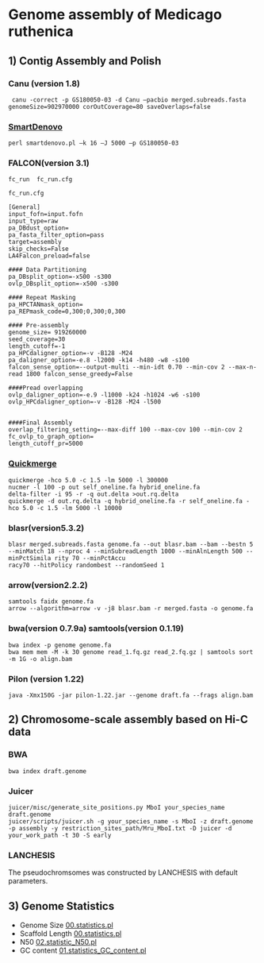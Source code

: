 # Genome assembly of Medicago ruthenica

## 1) Contig Assembly and Polish

### Canu (version 1.8)
```
 canu -correct -p GS180050-03 -d Canu –pacbio merged.subreads.fasta genomeSize=902970000 corOutCoverage=80 saveOverlaps=false
 ```

### [SmartDenovo](https://github.com/ruanjue/smartdenovo)

```
perl smartdenovo.pl –k 16 –J 5000 –p GS180050-03
```

### FALCON(version 3.1)

```
fc_run  fc_run.cfg

fc_run.cfg

[General]
input_fofn=input.fofn
input_type=raw
pa_DBdust_option=
pa_fasta_filter_option=pass
target=assembly
skip_checks=False
LA4Falcon_preload=false

#### Data Partitioning
pa_DBsplit_option=-x500 -s300
ovlp_DBsplit_option=-x500 -s300

#### Repeat Masking
pa_HPCTANmask_option=
pa_REPmask_code=0,300;0,300;0,300

#### Pre-assembly
genome_size= 919260000
seed_coverage=30
length_cutoff=-1
pa_HPCdaligner_option=-v -B128 -M24
pa_daligner_option=-e.8 -l2000 -k14 -h480 -w8 -s100
falcon_sense_option=--output-multi --min-idt 0.70 --min-cov 2 --max-n-read 1800 falcon_sense_greedy=False

####Pread overlapping
ovlp_daligner_option=-e.9 -l1000 -k24 -h1024 -w6 -s100
ovlp_HPCdaligner_option=-v -B128 -M24 -l500


####Final Assembly
overlap_filtering_setting=--max-diff 100 --max-cov 100 --min-cov 2
fc_ovlp_to_graph_option=
length_cutoff_pr=5000
```

### [Quickmerge](https://github.com/mahulchak/quickmerge)

```
quickmerge -hco 5.0 -c 1.5 -lm 5000 -l 300000
nucmer -l 100 -p out self_oneline.fa hybrid_oneline.fa
delta-filter -i 95 -r -q out.delta >out.rq.delta
quickmerge -d out.rq.delta -q hybrid_oneline.fa -r self_oneline.fa -hco 5.0 -c 1.5 -lm 5000 -l 10000
```

### blasr(version5.3.2)

```
blasr merged.subreads.fasta genome.fa --out blasr.bam --bam --bestn 5 --minMatch 18 --nproc 4 --minSubreadLength 1000 --minAlnLength 500 --minPctSimila rity 70 --minPctAccu
racy70 --hitPolicy randombest --randomSeed 1
```

### arrow(version2.2.2)

```
samtools faidx genome.fa
arrow --algorithm=arrow -v -j8 blasr.bam -r merged.fasta -o genome.fa
```

### bwa(version 0.7.9a) samtools(version 0.1.19)

```
bwa index -p genome genome.fa
bwa mem mem -M -k 30 genome read_1.fq.gz read_2.fq.gz | samtools sort -m 1G -o align.bam
```

### Pilon (version 1.22)

```
java -Xmx150G -jar pilon-1.22.jar --genome draft.fa --frags align.bam
```


## 2) Chromosome-scale assembly based on Hi-C data

### BWA
```
bwa index draft.genome
```

### Juicer
```
juicer/misc/generate_site_positions.py MboI your_species_name draft.genome
juicer/scripts/juicer.sh -g your_species_name -s MboI -z draft.genome -p assembly -y restriction_sites_path/Mru_MboI.txt -D juicer -d your_work_path -t 30 -S early
```

### LANCHESIS

The pseudochromsomes was constructed by LANCHESIS with default parameters.


## 3) Genome Statistics

- Genome Size  [00.statistics.pl](https://github.com/yinm2018/Medicago_ruthenica_genome/blob/main/00.genome.statistic/00.statistic.pl)
- Scaffold Length [00.statistics.pl](https://github.com/yinm2018/Medicago_ruthenica_genome/blob/main/00.genome.statistic/00.statistic.pl)
- N50 [02.statistic_N50.pl](https://github.com/yinm2018/Medicago_ruthenica_genome/blob/main/00.genome.statistic/02.statistic_N50.pl)
- GC content [01.statistics_GC_content.pl](https://github.com/yinm2018/Medicago_ruthenica_genome/blob/main/00.genome.statistic/01.statistic_GC_content.pl)
